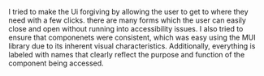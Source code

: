 I tried to make the Ui forgiving by allowing the user to get to where they need with a few clicks. there are many forms which the user can easily close and open without running into accessibility issues. I also tried to ensure that componenets were consistent, which was easy using the MUI library due to its inherent visual characteristics. Additionally, everything is labeled with names that clearly reflect the purpose and function of the component being accessed.